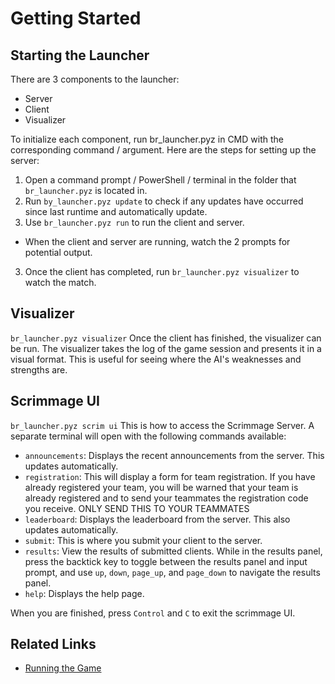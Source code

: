 # Getting Started

## Starting the Launcher

There are 3 components to the launcher:
- Server
- Client
- Visualizer

To initialize each component, run br_launcher.pyz in CMD with the corresponding command
/ argument. Here are the steps for setting up the server:
1. Open a command prompt / PowerShell / terminal in the folder that `br_launcher.pyz` is located in.
2. Run `by_launcher.pyz update` to check if any updates have occurred since last runtime and automatically update.
2. Use `br_launcher.pyz run` to run the client and server.
  - When the client and server are running, watch the 2 prompts for potential output.
3. Once the client has completed, run `br_launcher.pyz visualizer` to watch the match.

## Visualizer

`br_launcher.pyz visualizer`
Once the client has finished, the visualizer can be run. The visualizer takes the log of the game session
and presents it in a visual format. This is useful for seeing where the AI's weaknesses and strengths are.

## Scrimmage UI

`br_launcher.pyz scrim ui`
This is how to access the Scrimmage Server. A separate terminal will open with the following commands available:
* `announcements`: Displays the recent announcements from the server. This updates automatically.
* `registration`: This will display a form for team registration. If you have already registered your team, you will be warned
that your team is already registered and to send your teammates the registration code you receive. ONLY SEND THIS TO YOUR TEAMMATES
* `leaderboard`: Displays the leaderboard from the server. This also updates automatically.
* `submit`: This is where you submit your client to the server.
* `results`: View the results of submitted clients. While in the results panel, press the backtick key to toggle between the results panel and input prompt,
 and use `up`, `down`, `page_up`, and `page_down` to navigate the results panel.
* `help`: Displays the help page.

When you are finished, press `Control` and `C` to exit the scrimmage UI.

## Related Links

* [Running the Game](running_the_game.html)